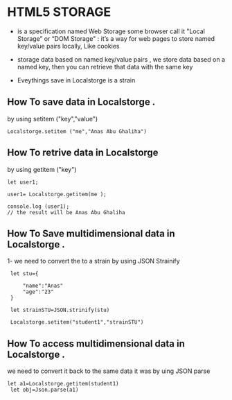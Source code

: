 # HTML5 STORAGE

 + is a specification named Web Storage some browser call it "Local Storage” or “DOM Storage"  : it’s a way for web pages to store named key/value pairs locally, Like cookies

 + storage data based on named key/value pairs , we store data based on a named key, then you can retrieve that data with the same key

+ Eveythings save in Localstorge is a strain 

 ## How To save data in Localstorge .

 by using setitem ("key","value")

 ``` 
Localstorge.setitem ("me","Anas Abu Ghaliha")

 ```
## How To retrive data in Localstorge
 by using getitem ("key")
```
let user1;

user1= Localstorge.getitem(me );

console.log (user1);
// the result will be Anas Abu Ghaliha
```
 ## How To Save multidimensional data in Localstorge .

 1- we need to convert the to a strain by using JSON Strainify

````
 let stu={

     "name":"Anas"
     "age":"23"
 }

 let strainSTU=JSON.strinify(stu)

 Localstorge.setitem("student1","strainSTU")

 ````
## How To access multidimensional data in Localstorge .

 we need to convert it back to the same data it was by uing JSON parse
```
let a1=Localstorge.getitem(student1)
 let obj=Json.parse(a1)

 ```